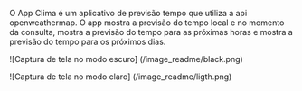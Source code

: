 
O App Clima é um aplicativo de previsão tempo que utiliza a api openweathermap.
O app mostra a previsão do tempo local e no momento da consulta, mostra a previsão do tempo para as próximas horas e mostra a previsão do tempo para os próximos dias.


![Captura de tela no modo escuro] (/image_readme/black.png)

![Captura de tela no modo claro] (/image_readme/ligth.png)